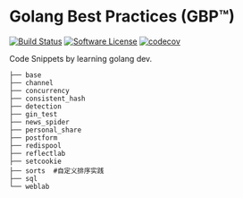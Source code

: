 # Golang Best Practices (GBP™)  

[![Build Status](https://travis-ci.org/researchlab/golearning.svg?branch=master)](https://travis-ci.org/researchlab/golearning)
[![Software License](https://img.shields.io/badge/License-MIT-orange.svg?style=flat-square)](https://github.com/researchlab/golearning/blob/master/LICENSE.md)
[![codecov](https://codecov.io/gh/researchlab/golearning/branch/master/graph/badge.svg)](https://codecov.io/gh/researchlab/golearning)

Code Snippets by learning golang dev.


```
├── base
├── channel
├── concurrency
├── consistent_hash
├── detection
├── gin_test
├── news_spider
├── personal_share
├── postform
├── redispool
├── reflectlab
├── setcookie
├── sorts  #自定义排序实践
├── sql
└── weblab
```
